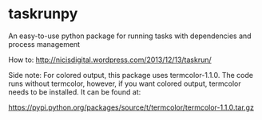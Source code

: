 taskrunpy
=========

An easy-to-use python package for running tasks with dependencies and process management

How to:
http://nicisdigital.wordpress.com/2013/12/13/taskrun/


Side note:
For colored output, this package uses termcolor-1.1.0. The code runs without termcolor,
however, if you want colored output, termcolor needs to be installed. It can be found at:

https://pypi.python.org/packages/source/t/termcolor/termcolor-1.1.0.tar.gz
